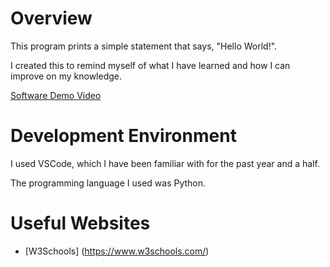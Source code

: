 # Overview

This program prints a simple statement that says, "Hello World!".

I created this to remind myself of what I have learned and how I can improve on my knowledge.

[Software Demo Video](https://youtu.be/jUVHDKb1_CY)

# Development Environment

I used VSCode, which I have been familiar with for the past year and a half.

The programming language I used was Python.

# Useful Websites

* [W3Schools] (https://www.w3schools.com/)
